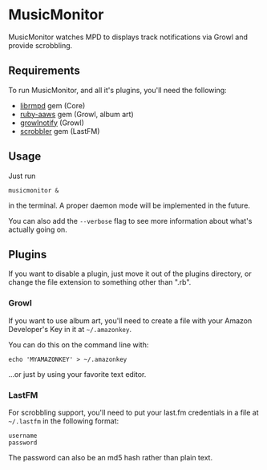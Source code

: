 MusicMonitor
============

MusicMonitor watches MPD to displays track notifications via Growl
and provide scrobbling.

Requirements
------------

To run MusicMonitor, and all it's plugins, you'll need the following:

* [librmpd][] gem (Core)
* [ruby-aaws][] gem (Growl, album art)
* [growlnotify][] (Growl)
* [scrobbler][] gem (LastFM)

[librmpd]: http://librmpd.rubyforge.org/
[ruby-aaws]: http://www.caliban.org/ruby/ruby-aws/
[growlnotify]: http://growl.info/
[scrobbler]: http://scrobbler.rubyforge.org/

Usage
-----

Just run 

	musicmonitor &
	
in the terminal. A proper daemon mode will be implemented in the future.

You can also add the `--verbose` flag to see more information about
what's actually going on.

Plugins
-------

If you want to disable a plugin, just move it out of the plugins directory,
or change the file extension to something other than ".rb".

### Growl ###

If you want to use album art, you'll need to create a file with your Amazon
Developer's Key in it at `~/.amazonkey`.

You can do this on the command line with:

	echo 'MYAMAZONKEY' > ~/.amazonkey

...or just by using your favorite text editor.

### LastFM ###

For scrobbling support, you'll need to put your last.fm credentials in a file
at `~/.lastfm` in the following format:

	username
	password

The password can also be an md5 hash rather than plain text.
